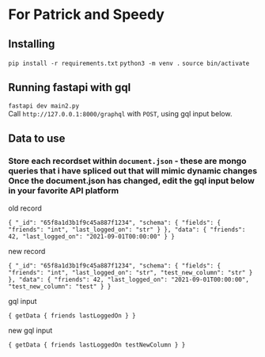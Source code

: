 # For Patrick and Speedy

## Installing

`pip install -r requirements.txt`
`python3 -m venv .`
`source bin/activate`

## Running fastapi with gql

`fastapi dev main2.py` \
Call `http://127.0.0.1:8000/graphql` with `POST`, using gql input below.

## Data to use

### Store each recordset within `document.json` - these are mongo queries that i have spliced out that will mimic dynamic changes Once the document.json has changed, edit the gql input below in your favorite API platform

old record

`{
    "_id": "65f8a1d3b1f9c45a887f1234",
    "schema": {
        "fields": {
            "friends": "int",
            "last_logged_on": "str"
        }
    },
    "data": {
        "friends": 42,
        "last_logged_on": "2021-09-01T00:00:00"
    }
}`

new record

`{
    "_id": "65f8a1d3b1f9c45a887f1234",
    "schema": {
        "fields": {
            "friends": "int",
            "last_logged_on": "str",
            "test_new_column": "str"
        }
    },
    "data": {
        "friends": 42,
        "last_logged_on": "2021-09-01T00:00:00",
        "test_new_column": "test"
    }
}`


gql input


`{
  getData {
    friends
    lastLoggedOn
  }
}
`

new gql input


`{
  getData {
    friends
    lastLoggedOn
    testNewColumn
  }
}
`